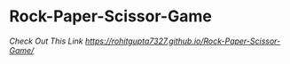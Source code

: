# Rock-Paper-Scissor-Game
<i>Check Out This Link  https://rohitgupta7327.github.io/Rock-Paper-Scissor-Game/<i>
